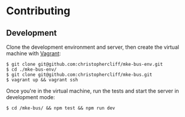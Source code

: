 # Contributing

## Development

Clone the development environment and server, then create the virtual machine with [Vagrant][vagrant]:

```
$ git clone git@github.com:christophercliff/mke-bus-env.git
$ cd ./mke-bus-env/
$ git clone git@github.com:christophercliff/mke-bus.git
$ vagrant up && vagrant ssh
```

Once you're in the virtual machine, run the tests and start the server in development mode:

```
$ cd /mke-bus/ && npm test && npm run dev
```

[vagrant]: http://www.vagrantup.com/
